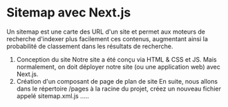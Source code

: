 # Sitemap avec Next.js
Un sitemap est une carte des URL d'un site et permet aux moteurs de recherche d'indexer plus facilement ces contenus, augmentant ainsi la probabilité de classement dans les résultats de recherche.
1. Conception du site
Notre site a été conçu via HTML & CSS et JS. Mais normalement, on doit déployer notre site (ou une application web) avec Next.js.
2. Création d'un composant de page de plan de site 
En suite, nous allons dans le répertoire /pages à la racine du projet, créez un nouveau fichier appelé sitemap.xml.js
.....
